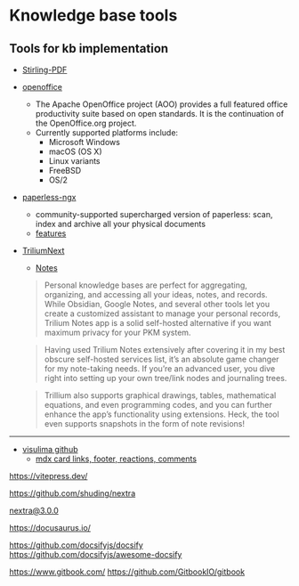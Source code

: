 # Knowledge base tools

## Tools for kb implementation

- [Stirling-PDF](https://github.com/Stirling-Tools/Stirling-PDF)

- [openoffice](https://github.com/apache/openoffice)
    - The Apache OpenOffice project (AOO) provides a full featured office productivity suite based on open standards. It is the continuation of the OpenOffice.org project.
    - Currently supported platforms include:
        - Microsoft Windows
        - macOS (OS X)
        - Linux variants
        - FreeBSD
        - OS/2

- [paperless-ngx](https://github.com/paperless-ngx/paperless-ngx)
    - community-supported supercharged version of paperless: scan, index and archive all your physical documents
    - [features](https://docs.paperless-ngx.com/#features)

- [TriliumNext](https://github.com/TriliumNext)
    - [Notes](https://github.com/TriliumNext/Notes)

    > Personal knowledge bases are perfect for aggregating, organizing, and accessing all your ideas, notes, and records. While Obsidian, Google Notes, and several other tools let you create a customized assistant to manage your personal records, Trilium Notes app is a solid self-hosted alternative if you want maximum privacy for your PKM system. 

    > Having used Trilium Notes extensively after covering it in my best obscure self-hosted services list, it’s an absolute game changer for my note-taking needs. If you’re an advanced user, you dive right into setting up your own tree/link nodes and journaling trees. 

    > Trillium also supports graphical drawings, tables, mathematical equations, and even programming codes, and you can further enhance the app’s functionality using extensions. Heck, the tool even supports snapshots in the form of note revisions!

---

- [visulima github](https://github.com/visulima/visulima)
    - [mdx card links, footer, reactions, comments](https://www.visulima.com/docs/package/connect/introduction)

https://vitepress.dev/

https://github.com/shuding/nextra

[nextra@3.0.0](https://github.com/shuding/nextra/releases/tag/nextra%403.0.0)

https://docusaurus.io/

https://github.com/docsifyjs/docsify
https://github.com/docsifyjs/awesome-docsify

https://www.gitbook.com/
https://github.com/GitbookIO/gitbook